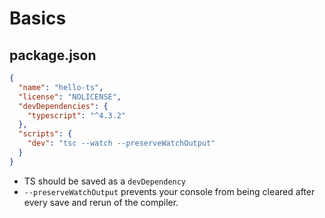 # Basics

## package.json

```json
{
  "name": "hello-ts",
  "license": "NOLICENSE",
  "devDependencies": {
    "typescript": "^4.3.2"
  },
  "scripts": {
    "dev": "tsc --watch --preserveWatchOutput"
  }
}
```

- TS should be saved as a `devDependency`
- `--preserveWatchOutput` prevents your console from being cleared after every save and rerun of the compiler.

